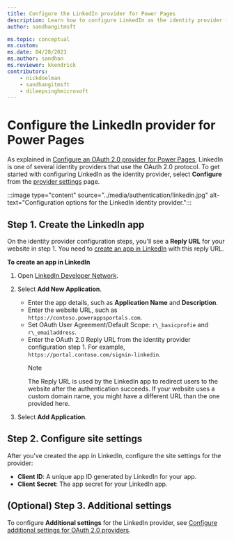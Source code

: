 ```yaml
---
title: Configure the LinkedIn provider for Power Pages
description: Learn how to configure LinkedIn as the identity provider for Power Pages.
author: sandhangitmsft

ms.topic: conceptual
ms.custom: 
ms.date: 04/28/2023
ms.author: sandhan
ms.reviewer: kkendrick
contributors:
    - nickdoelman
    - sandhangitmsft
    - dileepsinghmicrosoft
---
```


# Configure the LinkedIn provider for Power Pages

As explained in [Configure an OAuth 2.0 provider for Power Pages](oauth2-provider.md), LinkedIn is one of several identity providers that use the OAuth 2.0 protocol. To get started with configuring LinkedIn as the identity provider, select **Configure** from the [provider settings](configure-site.md#add-configure-or-delete-an-identity-provider) page.

:::image type="content" source="../media/authentication/linkedin.jpg" alt-text="Configuration options for the LinkedIn identity provider.":::

## Step 1. Create the LinkedIn app

On the identity provider configuration steps, you'll see a **Reply URL** for your website in step 1. You need to [create an app in LinkedIn](https://www.linkedin.com/developers/apps) with this reply URL.

**To create an app in LinkedIn**

1. Open [LinkedIn Developer Network](https://www.linkedin.com/secure/developer).  
2. Select **Add New Application**.

    - Enter the app details, such as **Application Name** and **Description**.
    - Enter the website URL, such as `https://contoso.powerappsportals.com`.
    - Set OAuth User Agreement/Default Scope: `r\_basicprofie` and `r\_emailaddress`.
    - Enter the OAuth 2.0 Reply URL from the identity provider configuration step 1. For example, `https://portal.contoso.com/signin-linkedin`.
        > [!NOTE]
        > The Reply URL is used by the LinkedIn app to redirect users to the website after the authentication succeeds. If your website uses a custom domain name, you might have a different URL than the one provided here.​

3. Select **Add Application**.

## Step 2. Configure site settings

After you've created the app in LinkedIn, configure the site settings for the provider:

- **Client ID**: A unique app ID generated by LinkedIn for your app.​
- **Client Secret**:  The app secret for your LinkedIn app.​

## (Optional) Step 3. Additional settings

To configure **Additional settings** for the LinkedIn provider, see [Configure additional settings for OAuth 2.0 providers](oauth2-settings.md).
